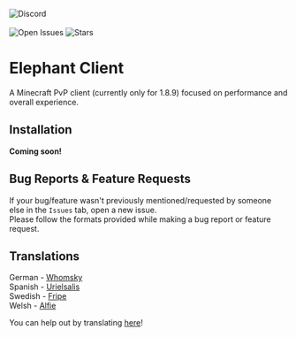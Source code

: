 ![Discord](https://discordapp.com/api/guilds/959153592869224579/widget.png?style=banner2)\
\
![Open Issues](https://img.shields.io/github/issues/Elephant1214/NotEnoughVariations?style=for-the-badge)
![Stars](https://img.shields.io/github/stars/Elephant1214/NotEnoughVariations?style=for-the-badge)

# Elephant Client
A Minecraft PvP client (currently only for 1.8.9) focused on performance and overall experience.

## Installation
**Coming soon!**

## Bug Reports & Feature Requests
If your bug/feature wasn't previously mentioned/requested by someone else in the `Issues` tab, open a new issue.\
Please follow the formats provided while making a bug report or feature request.

## Translations
German - [Whomsky](https://github.com/Whomsky)\
Spanish - [Urielsalis](https://github.com/urielsalis)\
Swedish - [Fripe](https://github.com/Fripe070)\
Welsh - [Alfie](https://github.com/alf1e)

You can help out by translating [here](https://github.com/Elephant1214/ElephantClient/tree/main/translations)!
